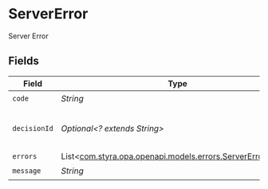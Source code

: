 # ServerError

Server Error


## Fields

| Field                                                                                                   | Type                                                                                                    | Required                                                                                                | Description                                                                                             | Example                                                                                                 |
| ------------------------------------------------------------------------------------------------------- | ------------------------------------------------------------------------------------------------------- | ------------------------------------------------------------------------------------------------------- | ------------------------------------------------------------------------------------------------------- | ------------------------------------------------------------------------------------------------------- |
| `code`                                                                                                  | *String*                                                                                                | :heavy_check_mark:                                                                                      | N/A                                                                                                     |                                                                                                         |
| `decisionId`                                                                                            | *Optional<? extends String>*                                                                            | :heavy_minus_sign:                                                                                      | N/A                                                                                                     | b84cf736-213c-4932-a8e4-bb5c648f1b4d                                                                    |
| `errors`                                                                                                | List<[com.styra.opa.openapi.models.errors.ServerErrorErrors](../../models/errors/ServerErrorErrors.md)> | :heavy_minus_sign:                                                                                      | N/A                                                                                                     |                                                                                                         |
| `message`                                                                                               | *String*                                                                                                | :heavy_check_mark:                                                                                      | N/A                                                                                                     |                                                                                                         |